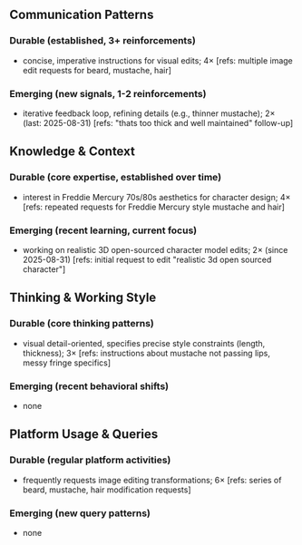## Communication Patterns
### Durable (established, 3+ reinforcements)
- concise, imperative instructions for visual edits; 4× [refs: multiple image edit requests for beard, mustache, hair]

### Emerging (new signals, 1-2 reinforcements)
- iterative feedback loop, refining details (e.g., thinner mustache); 2× (last: 2025-08-31) [refs: "thats too thick and well maintained" follow-up]

## Knowledge & Context
### Durable (core expertise, established over time)
- interest in Freddie Mercury 70s/80s aesthetics for character design; 4× [refs: repeated requests for Freddie Mercury style mustache and hair]

### Emerging (recent learning, current focus)
- working on realistic 3D open-sourced character model edits; 2× (since 2025-08-31) [refs: initial request to edit "realistic 3d open sourced character"]

## Thinking & Working Style
### Durable (core thinking patterns)
- visual detail-oriented, specifies precise style constraints (length, thickness); 3× [refs: instructions about mustache not passing lips, messy fringe specifics]

### Emerging (recent behavioral shifts)
- none

## Platform Usage & Queries
### Durable (regular platform activities)
- frequently requests image editing transformations; 6× [refs: series of beard, mustache, hair modification requests]

### Emerging (new query patterns)
- none
